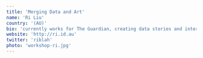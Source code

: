 ```yaml
---
title: 'Merging Data and Art'
name: 'Ri Liu'
country: '(AU)'
bio: 'currently works for The Guardian, creating data stories and interactive content. She specialises in expressing data in novel ways and using it to expose social injustices.'
website: 'http://ri.id.au'
twitter: 'riblah'
photo: 'workshop-ri.jpg'
---
```

